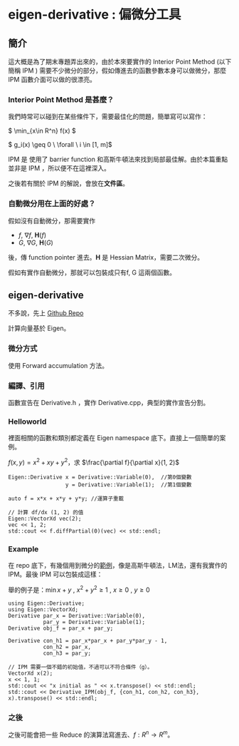 # eigen-derivative : 偏微分工具

## 簡介

這大概是為了期末專題弄出來的，由於本來要實作的 Interior Point Method (以下簡稱 IPM ) 需要不少微分的部分，假如傳進去的函數參數本身可以做微分，那麼 IPM 函數介面可以做的很漂亮。

### Interior Point Method 是甚麼？

我們時常可以碰到在某些條件下，需要最佳化的問題，簡單寫可以寫作：

$ \min_{x\in R^n} f(x) $

$ g_i(x) \geq 0 \ \forall \ i \in [1, m]$

IPM 是 使用了 barrier function 和高斯牛頓法來找到局部最佳解。由於本篇重點並非是 IPM ，所以便不在這裡深入。

之後若有關於 IPM 的解說，會放在**文件區**。

### 自動微分用在上面的好處？

假如沒有自動微分，那需要實作

* $f$, $\nabla f$, $\mathbf{H}(f)$
* $G$, $\nabla G$, $\mathbf{H}(G)$ 

後，傳 function pointer 進去。$\mathbf{H}$ 是 Hessian Matrix，需要二次微分。 

假如有實作自動微分，那就可以包裝成只有f, G 這兩個函數。

## eigen-derivative

不多說，先上 [Github Repo](https://github.com/mudream4869/eigen-derivative)

計算向量基於 Eigen。

### 微分方式

使用 Forward accumulation 方法。

### 編譯、引用

函數宣告在 Derivative.h ，實作 Derivative.cpp，典型的實作宣告分割。

### Helloworld

裡面相關的函數和類別都定義在 Eigen namespace 底下。直接上一個簡單的案例。

$f(x, y) = x^2 + xy + y^2$，求 $\frac{\partial f}{\partial x}(1, 2)$

```
Eigen::Derivative x = Derivative::Variable(0),  //第0個變數
                  y = Derivative::Variable(1);  //第1個變數

auto f = x*x + x*y + y*y; //運算子重載

// 計算 df/dx (1, 2) 的值
Eigen::VectorXd vec(2); 
vec << 1, 2;
std::cout << f.diffPartial(0)(vec) << std::endl;
```

### Example

在 repo 底下，有幾個用到微分的[範例](https://github.com/mudream4869/eigen-derivative/tree/master/examples)，像是高斯牛頓法，LM法，還有我實作的IPM。最後 IPM 可以包裝成這樣：

舉的例子是：$\min x+y \ , \ x^2 + y^2 \geq 1 \ , \ x \geq 0 \ , \ y \geq 0$

```
using Eigen::Derivative;
using Eigen::VectorXd;
Derivative par_x = Derivative::Variable(0),
           par_y = Derivative::Variable(1);
Derivative obj_f = par_x + par_y;

Derivative con_h1 = par_x*par_x + par_y*par_y - 1,
           con_h2 = par_x,
           con_h3 = par_y;

// IPM 需要一個不錯的初始值，不過可以不符合條件（g）。
VectorXd x(2);
x << 1, 1;
std::cout << "x initial as " << x.transpose() << std::endl;
std::cout << Derivative_IPM(obj_f, {con_h1, con_h2, con_h3}, x).transpose() << std::endl;
```

### 之後

之後可能會把一些 Reduce 的演算法寫進去、$f : R^n \rightarrow R^m$。